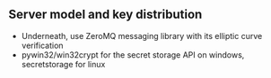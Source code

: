 ## Server model and key distribution

- Underneath, use ZeroMQ messaging library with its elliptic curve verification
- pywin32/win32crypt for the secret storage API on windows, secretstorage for linux

